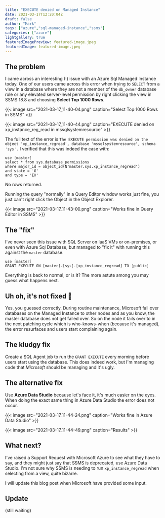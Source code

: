 ```yaml
---
title: "EXECUTE denied on Managed Instance"
date: 2021-03-17T12:20:04Z
draft: false
author: "Mark"
tags: ["azure","sql-managed-instance","ssms"]
categories: ["azure"]
lightgallery: true
featuredImagePreview: featured-image.jpeg
featuredImage: featured-image.jpeg
---
```

## The problem 

I came across an interesting (!) issue with an Azure Sql Managed Instance today. One of our users came across this error when trying to `SELECT` from a view in a database where they are not a member of the `db_owner` database role or any elevated server-level permission by right clicking the view in SSMS 18.8 and choosing **Select Top 1000 Rows**.

{{< image src="2021-03-17_11-40-04.png" caption="Select Top 1000 Rows in SSMS" >}}

{{< image src="2021-03-17_11-40-44.png" caption="EXECUTE denied on xp_instance_reg_read in mssqlsystemresource" >}}

The full text of the error is `The EXECUTE permission was denied on the object 'xp_instance_regread', database 'mssqlsystemresource', schema 'sys'.`
I verified that this was indeed the case with:

``` tsql
use [master]
select * from sys.database_permissions 
where major_id = object_id(N'master.sys.xp_instance_regread')
and state = 'G'
and type = 'EX'
```
No rows returned.

Running the query "normally" in a Query Editor window works just fine, you just can't right click the Object in the Object Explorer.

{{< image src="2021-03-17_11-43-00.png" caption="Works fine in Query Editor in SSMS" >}}


## The "fix"

I've never seen this issue with SQL Server on IaaS VMs or on-premises, or even with Azure Sql Database, but managed to "fix it" with running this against the `master` database.

``` tsql
use [master]
GRANT EXECUTE ON [master].[sys].[xp_instance_regread] TO [public]
```

Everything is back to normal, or is it? The more astute among you may guess what happens next.

## Uh oh, it's not fixed :grimacing:

Yes, you guessed correctly. During routine maintenance, Microsoft fail over databases on the Managed Instance to other nodes and as you know, the master database does not get failed over. So on the node it fails over to in the next patching cycle which is who-knows-when (because it's managed), the error resurfaces and users start complaining again.

## The kludgy fix

Create a SQL Agent job to run the `GRANT EXECUTE` every morning before users start using the database. This does indeed work, but I'm managing code that *Microsoft* should be managing and it's ugly.

## The alternative fix

Use **Azure Data Studio** because let's face it, it's much easier on the eyes. When doing the exact same thing in Azure Data Studio the error does not occur.

{{< image src="2021-03-17_11-44-24.png" caption="Works fine in Azure Data Studio" >}}

{{< image src="2021-03-17_11-44-49.png" caption="Results" >}}

## What next?

I've raised a Support Request with Microsoft Azure to see what they have to say, and they might just say that SSMS is deprecated, use Azure Data Studio. I'm not sure why SSMS is needing to run `xp_instance_regread` when selecting from a view, quite bizarre.

I will update this blog post when Microsoft have provided some input.

## Update

(still waiting)